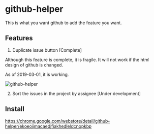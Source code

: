 # github-helper

This is what you want github to add the feature you want.

## Features

1. Duplicate issue button [Complete]

Although this feature is complete, it is fragile.
It will not work if the html design of github is changed.

As of 2019-03-01, it is working.

![github-helper](https://user-images.githubusercontent.com/829397/53629734-a9c83a80-3c51-11e9-9714-313672f08a59.gif)

2. Sort the issues in the project by assignee [Under development]

## Install

https://chrome.google.com/webstore/detail/github-helper/ekoeoijmacaedjfiakhedleldcnopkbp
